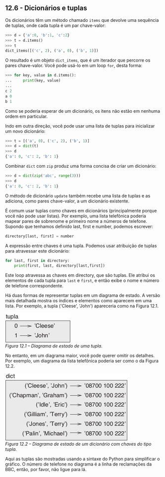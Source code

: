 ## 12.6 - Dicionários e tuplas

Os dicionários têm um método chamado `items` que devolve uma sequência de tuplas, onde cada tupla é um par chave-valor:

```python
>>> d = {'a':0, 'b':1, 'c':2}
>>> t = d.items()
>>> t
dict_items([('c', 2), ('a', 0), ('b', 1)])
```

O resultado é um objeto `dict_items`, que é um iterador que percorre os pares chave-valor. Você pode usá-lo em um loop `for`, desta forma:

```python
>>> for key, value in d.items():
...     print(key, value)
...
c 2
a 0
b 1
```

Como se poderia esperar de um dicionário, os itens não estão em nenhuma ordem em particular.

Indo em outra direção, você pode usar uma lista de tuplas para inicializar um novo dicionário:

```python
>>> t = [('a', 0), ('c', 2), ('b', 1)]
>>> d = dict(t)
>>> d
{'a': 0, 'c': 2, 'b': 1}
```

Combinar `dict` com `zip` produz uma forma concisa de criar um dicionário:


```python
>>> d = dict(zip('abc', range(3)))
>>> d
{'a': 0, 'c': 2, 'b': 1}
```

O método de dicionário `update` também recebe uma lista de tuplas e as adiciona, como pares chave-valor, a um dicionário existente.

É comum usar tuplas como chaves em dicionários (principalmente porque você não pode usar listas). Por exemplo, uma lista telefônica poderia mapear pares de sobrenome e primeiro nome a números de telefone. Supondo que tenhamos definido last, first e number, podemos escrever:

```python
directory[last, first] = number
```

A expressão entre chaves é uma tupla. Podemos usar atribuição de tuplas para atravessar este dicionário:

```python
for last, first in directory:
    print(first, last, directory[last,first])
```

Este loop atravessa as chaves em directory, que são tuplas. Ele atribui os elementos de cada tupla para `last` e `first`, e então exibe o nome e número de telefone correspondente.

Há duas formas de representar tuplas em um diagrama de estado. A versão mais detalhada mostra os índices e elementos como aparecem em uma lista. Por exemplo, a tupla ('Cleese', 'John') apareceria como na Figura 12.1.

![Figura 12.1 – Diagrama de estado de uma tupla.](fig/tnkp_1201.png)
<br>_Figura 12.1 – Diagrama de estado de uma tupla._

No entanto, em um diagrama maior, você pode querer omitir os detalhes. Por exemplo, um diagrama da lista telefônica poderia ser como o da Figura 12.2.


![Figura 12.2 – Diagrama de estado de um dicionário com chaves do tipo tupla.](fig/tnkp_1202.png)
<br>_Figura 12.2 – Diagrama de estado de um dicionário com chaves do tipo tupla._

Aqui as tuplas são mostradas usando a sintaxe do Python para simplificar o gráfico. O número de telefone no diagrama é a linha de reclamações da BBC, então, por favor, não ligue para lá.
